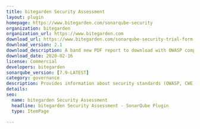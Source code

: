 ```yaml
---
title: bitegarden Security Assessment
layout: plugin
homepage: https://www.bitegarden.com/sonarqube-security
organization: bitegarden
organization_url: https://www.bitegarden.com
download_url: https://www.bitegarden.com/sonarqube-security-trial-form
download_version: 2.1
download_description: A band new PDF report to download with OWASP compliance
download_date: 2020-02-16
license: Commercial
developers: bitegarden
sonarqube_version: [7.9-LATEST]
category: governance
description: Provides information about security standards (OWASP, CWE, etc.) including risk factor and security vulnerabilities and categories
details: 
seo: 
  name: bitegarden Security Assessment
  headline: bitegarden Security Assessment - SonarQube Plugin
  type: ItemPage

---
```

